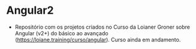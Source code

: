 # Angular2

- Repositório com os projetos criados no Curso da Loianer Groner sobre Angular (v2+) do básico ao avançado (https://loiane.training/curso/angular). Curso ainda em andamento. 